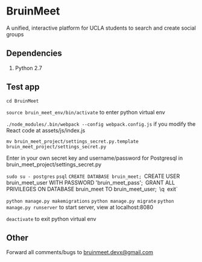 # BruinMeet
A unified, interactive platform for UCLA students to search and create social groups

## Dependencies
1. Python 2.7

## Test app
`cd BruinMeet`

`source bruin_meet_env/bin/activate` to enter python virtual env

`./node_modules/.bin/webpack --config webpack.config.js` if you modify the React code at assets/js/index.js

`mv bruin_meet_project/settings_secret.py.template bruin_meet_project/settings_secret.py`

Enter in your own secret key and username/password for Postgresql in bruin_meet_project/settings_secret.py

`sudo su - postgres`
`psql`
`CREATE DATABASE bruin_meet;
`CREATE USER bruin_meet_user WITH PASSWORD 'bruin_meet_pass';`
`GRANT ALL PRIVILEGES ON DATABASE bruin_meet TO bruin_meet_user;`
`\q`
`exit`   

`python manage.py makemigrations`
`python manage.py migrate`
`python manage.py runserver` to start server, view at localhost:8080

`deactivate` to exit python virtual env

## Other
Forward all comments/bugs to bruinmeet.devx@gmail.com
